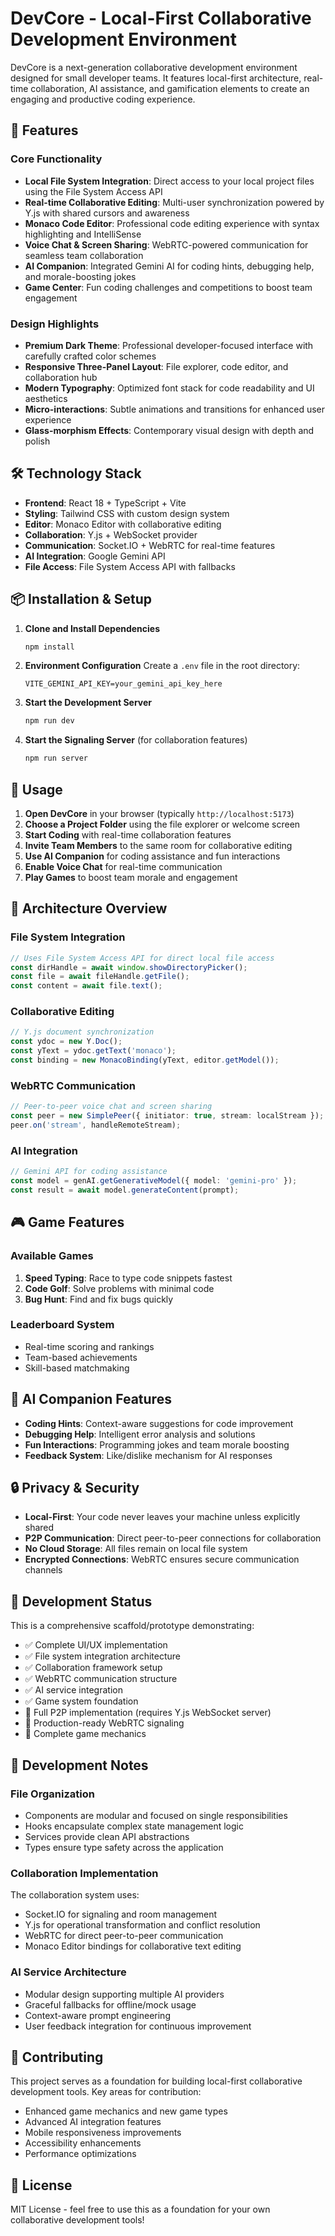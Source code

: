 # DevCore - Local-First Collaborative Development Environment

DevCore is a next-generation collaborative development environment designed for small developer teams. It features local-first architecture, real-time collaboration, AI assistance, and gamification elements to create an engaging and productive coding experience.

## 🚀 Features

### Core Functionality
- **Local File System Integration**: Direct access to your local project files using the File System Access API
- **Real-time Collaborative Editing**: Multi-user synchronization powered by Y.js with shared cursors and awareness
- **Monaco Code Editor**: Professional code editing experience with syntax highlighting and IntelliSense
- **Voice Chat & Screen Sharing**: WebRTC-powered communication for seamless team collaboration
- **AI Companion**: Integrated Gemini AI for coding hints, debugging help, and morale-boosting jokes
- **Game Center**: Fun coding challenges and competitions to boost team engagement

### Design Highlights
- **Premium Dark Theme**: Professional developer-focused interface with carefully crafted color schemes
- **Responsive Three-Panel Layout**: File explorer, code editor, and collaboration hub
- **Modern Typography**: Optimized font stack for code readability and UI aesthetics
- **Micro-interactions**: Subtle animations and transitions for enhanced user experience
- **Glass-morphism Effects**: Contemporary visual design with depth and polish

## 🛠 Technology Stack

- **Frontend**: React 18 + TypeScript + Vite
- **Styling**: Tailwind CSS with custom design system
- **Editor**: Monaco Editor with collaborative editing
- **Collaboration**: Y.js + WebSocket provider
- **Communication**: Socket.IO + WebRTC for real-time features
- **AI Integration**: Google Gemini API
- **File Access**: File System Access API with fallbacks

## 📦 Installation & Setup

1. **Clone and Install Dependencies**
   ```bash
   npm install
   ```

2. **Environment Configuration**
   Create a `.env` file in the root directory:
   ```env
   VITE_GEMINI_API_KEY=your_gemini_api_key_here
   ```

3. **Start the Development Server**
   ```bash
   npm run dev
   ```

4. **Start the Signaling Server** (for collaboration features)
   ```bash
   npm run server
   ```

## 🌟 Usage

1. **Open DevCore** in your browser (typically `http://localhost:5173`)
2. **Choose a Project Folder** using the file explorer or welcome screen
3. **Start Coding** with real-time collaboration features
4. **Invite Team Members** to the same room for collaborative editing
5. **Use AI Companion** for coding assistance and fun interactions
6. **Enable Voice Chat** for real-time communication
7. **Play Games** to boost team morale and engagement

## 🔧 Architecture Overview

### File System Integration
```typescript
// Uses File System Access API for direct local file access
const dirHandle = await window.showDirectoryPicker();
const file = await fileHandle.getFile();
const content = await file.text();
```

### Collaborative Editing
```typescript
// Y.js document synchronization
const ydoc = new Y.Doc();
const yText = ydoc.getText('monaco');
const binding = new MonacoBinding(yText, editor.getModel());
```

### WebRTC Communication
```typescript
// Peer-to-peer voice chat and screen sharing
const peer = new SimplePeer({ initiator: true, stream: localStream });
peer.on('stream', handleRemoteStream);
```

### AI Integration
```typescript
// Gemini API for coding assistance
const model = genAI.getGenerativeModel({ model: 'gemini-pro' });
const result = await model.generateContent(prompt);
```

## 🎮 Game Features

### Available Games
1. **Speed Typing**: Race to type code snippets fastest
2. **Code Golf**: Solve problems with minimal code
3. **Bug Hunt**: Find and fix bugs quickly

### Leaderboard System
- Real-time scoring and rankings
- Team-based achievements
- Skill-based matchmaking

## 🤖 AI Companion Features

- **Coding Hints**: Context-aware suggestions for code improvement
- **Debugging Help**: Intelligent error analysis and solutions
- **Fun Interactions**: Programming jokes and team morale boosting
- **Feedback System**: Like/dislike mechanism for AI responses

## 🔒 Privacy & Security

- **Local-First**: Your code never leaves your machine unless explicitly shared
- **P2P Communication**: Direct peer-to-peer connections for collaboration
- **No Cloud Storage**: All files remain on local file system
- **Encrypted Connections**: WebRTC ensures secure communication channels

## 🚧 Development Status

This is a comprehensive scaffold/prototype demonstrating:
- ✅ Complete UI/UX implementation
- ✅ File system integration architecture
- ✅ Collaboration framework setup
- ✅ WebRTC communication structure
- ✅ AI service integration
- ✅ Game system foundation
- 🔄 Full P2P implementation (requires Y.js WebSocket server)
- 🔄 Production-ready WebRTC signaling
- 🔄 Complete game mechanics

## 📝 Development Notes

### File Organization
- Components are modular and focused on single responsibilities
- Hooks encapsulate complex state management logic
- Services provide clean API abstractions
- Types ensure type safety across the application

### Collaboration Implementation
The collaboration system uses:
- Socket.IO for signaling and room management
- Y.js for operational transformation and conflict resolution
- WebRTC for direct peer-to-peer communication
- Monaco Editor bindings for collaborative text editing

### AI Service Architecture
- Modular design supporting multiple AI providers
- Graceful fallbacks for offline/mock usage
- Context-aware prompt engineering
- User feedback integration for continuous improvement

## 🤝 Contributing

This project serves as a foundation for building local-first collaborative development tools. Key areas for contribution:
- Enhanced game mechanics and new game types
- Advanced AI integration features
- Mobile responsiveness improvements
- Accessibility enhancements
- Performance optimizations

## 📄 License

MIT License - feel free to use this as a foundation for your own collaborative development tools!